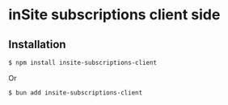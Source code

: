 # inSite subscriptions client side

## Installation

```sh
$ npm install insite-subscriptions-client
```

Or

```sh
$ bun add insite-subscriptions-client
```
